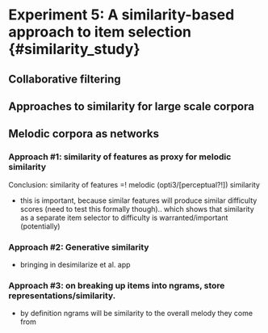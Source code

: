 

# Experiment 5: A similarity-based approach to item selection {#similarity_study}


## Collaborative filtering




## Approaches to similarity for large scale corpora







## Melodic corpora as networks 




### Approach #1: similarity of features as proxy for melodic similarity

Conclusion: similarity of features =! melodic (opti3/[perceptual?!]) similarity
- this is important, because similar features will produce similar difficulty scores (need to test this formally though).. which shows that similarity as a separate item selector to difficulty is warranted/important (potentially)


### Approach #2: Generative similarity

- bringing in desimilarize et al. app


### Approach #3: on breaking up items into ngrams, store representations/similarity.
- by definition ngrams will be similarity to the overall melody they come from

